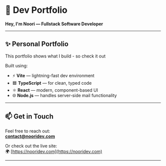 # 🌌 Dev Portfolio

**Hey, I'm Noori — Fullstack Software Developer**

---

## ✨ Personal Portfolio

This portfolio shows what I build - so check it out

Built using:

- ⚡ **Vite** — lightning-fast dev environment
- 🟦 **TypeScript** — for clean, typed code
- ⚛️ **React** — modern, component-based UI
- 🌐 **Node.js** — handles server-side mail functionality

---

## 📫 Get in Touch

Feel free to reach out:  
**[contact@nooridev.com](mailto:mail@nooridev.com)**

Or check out the live site:  
🌍 [https://nooridev.com](https://nooridev.com)

---